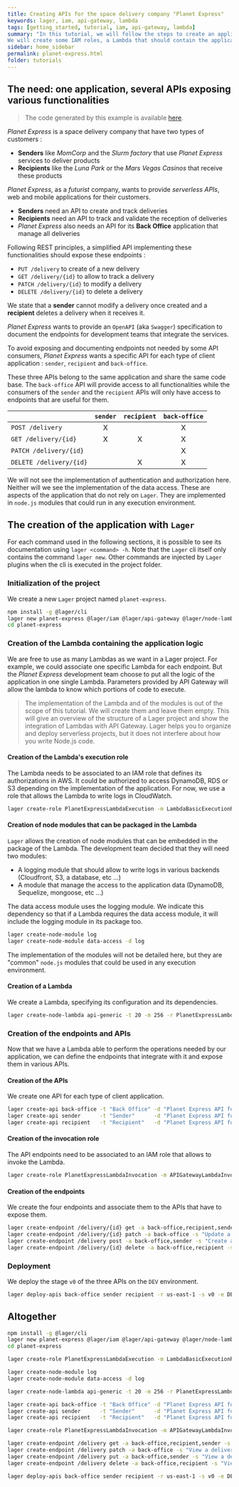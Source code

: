 ```yaml
---
title: Creating APIs for the space delivery company "Planet Express"
keywords: lager, iam, api-gateway, lambda
tags: [getting_started, tutorial, iam, api-gateway, lambda]
summary: "In this tutorial, we will follow the steps to create an application that expose several APIs.
We will create some IAM roles, a Lambda that should contain the application logic, and define several APIs that will expose some endpoints."
sidebar: home_sidebar
permalink: planet-express.html
folder: tutorials
---
```


The need: one application, several APIs exposing various functionalities
---

> The code generated by this example is available [here](https://github.com/lagerjs/lager/tree/master/demo/planet-express).

*Planet Express* is a space delivery company that have two types of customers :

*   **Senders** like *MomCorp* and the *Slurm factory* that use *Planet Express* services to deliver products
*   **Recipients** like the *Luna Park* or the *Mars Vegas Casinos* that receive these products

*Planet Express*, as a *futurist* company, wants to provide *serverless APIs*, web and mobile applications for their customers.

*   **Senders** need an API to create and track deliveries
*   **Recipients** need an API to track and validate the reception of deliveries
*   *Planet Express* also needs an API for its **Back Office** application that manage all deliveries

Following REST principles, a simplified API implementing these functionalities should expose these endpoints :

*   `PUT /delivery` to create of a new delivery
*   `GET /delivery/{id}` to allow to track a delivery
*   `PATCH /delivery/{id}` to modify a delivery
*   `DELETE /delivery/{id}` to delete a delivery

We state that a **sender** cannot modify a delivery once created and a **recipient** deletes a delivery when it receives it.

*Planet Express* wants to provide an `OpenAPI` (aka `Swagger`) specification to document the endpoints for development teams that integrate the services.

To avoid exposing and documenting endpoints not needed by some API consumers, *Planet Express* wants a specific API for each type of client application :
`sender`, `recipient` and `back-office`.

These three APIs belong to the same application and share the same code base. The `back-office` API will provide access to all functionalities while the
consumers of the `sender` and the `recipient` APIs will only have access to endpoints that are useful for them.

|                          | `sender` | `recipient` | `back-office` |
| :----------------------- | :------: | :---------: | :-----------: |
| `POST /delivery`         | X        |             | X             |
| `GET /delivery/{id}`     | X        | X           | X             |
| `PATCH /delivery/{id}`   |          |             | X             |
| `DELETE /delivery/{id}`  |          | X           | X             |

We will not see the implementation of authentication and authorization here. Neither will we see the implementation of the data access. These are aspects
of the application that do not rely on `Lager`. They are implemented in `node.js` modules that could run in any execution environment.

The creation of the application with `Lager`
---

For each command used in the following sections, it is possible to see its documentation using `lager <command> -h`. Note that the `Lager` cli itself only contains
the command `lager new`. Other commands are injected by `Lager` plugins when the cli is executed in the project folder.

### Initialization of the project

We create a new `Lager` project named `planet-express`.

```bash
npm install -g @lager/cli
lager new planet-express @lager/iam @lager/api-gateway @lager/node-lambda
cd planet-express
```

### Creation of the Lambda containing the application logic

We are free to use as many Lambdas as we want in a Lager project. For example, we could associate one specific Lambda for each endpoint. But the
*Planet Express* development team choose to put all the logic of the application in one single Lambda. Parameters provided by API Gateway will allow
the lambda to know which portions of code to execute.

> The implementation of the Lambda and of the modules is out of the scope of this tutorial. We will create them and leave them empty. This will give
> an overview of the structure of a Lager project and show the integration of Lambdas with API Gateway. Lager helps you to organize and deploy serverless
> projects, but it does not interfere about how you write Node.js code.

#### Creation of the Lambda's execution role

The Lambda needs to be associated to an IAM role that defines its authorizations in AWS. It could be authorized to access DynamoDB, RDS or S3 depending on the
implementation of the application. For now, we use a role that allows the Lambda to write logs in CloudWatch.

```bash
lager create-role PlanetExpressLambdaExecution -m LambdaBasicExecutionRole
```

#### Creation of node modules that can be packaged in the Lambda

`Lager` allows the creation of node modules that can be embedded in the package of the Lambda. The development team decided that they will need two modules:

*   A logging module that should allow to write logs in various backends (Cloudfront, S3, a database, etc ...)
*   A module that manage the access to the application data (DynamoDB, Sequelize, mongoose, etc ...)

The data access module uses the logging module. We indicate this dependency so that if a Lambda requires the data access module, it will include the logging
module in its package too.

```bash
lager create-node-module log
lager create-node-module data-access -d log
```

The implementation of the modules will not be detailed here, but they are "common" `node.js` modules that could be used in any execution environment.

#### Creation of a Lambda

We create a Lambda, specifying its configuration and its dependencies.

```bash
lager create-node-lambda api-generic -t 20 -m 256 -r PlanetExpressLambdaExecution --dependencies data-access,log
```

### Creation of the endpoints and APIs

Now that we have a Lambda able to perform the operations needed by our application, we can define the endpoints that integrate with it and expose them in
various APIs.

#### Creation of the APIs

We create one API for each type of client application.

```bash
lager create-api back-office -t "Back Office" -d "Planet Express API for Back Office"
lager create-api sender      -t "Sender"      -d "Planet Express API for sender application"
lager create-api recipient   -t "Recipient"   -d "Planet Express API for recipient application"
```

#### Creation of the invocation role

The API endpoints need to be associated to an IAM role that allows to invoke the Lambda.

```bash
lager create-role PlanetExpressLambdaInvocation -m APIGatewayLambdaInvocation
```

#### Creation of the endpoints

We create the four endpoints and associate them to the APIs that have to expose them.

```bash
lager create-endpoint /delivery/{id} get -a back-office,recipient,sender -s "View a delivery" -i lambda-proxy --auth none --role PlanetExpressLambdaInvocation -l api-generic
lager create-endpoint /delivery/{id} patch -a back-office -s "Update a delivery" -i lambda-proxy --auth none --role PlanetExpressLambdaInvocation -l api-generic
lager create-endpoint /delivery post -a back-office,sender -s "Create a delivery" -i lambda-proxy --auth none --role PlanetExpressLambdaInvocation -l api-generic
lager create-endpoint /delivery/{id} delete -a back-office,recipient -s "Delete a delivery" -i lambda-proxy --auth none --role PlanetExpressLambdaInvocation -l api-generic
```

### Deployment

We deploy the stage `v0` of the three APIs on the `DEV` environment.

```bash
lager deploy-apis back-office sender recipient -r us-east-1 -s v0 -e DEV --deploy-lambdas all
```

Altogether
---

```bash
npm install -g @lager/cli
lager new planet-express @lager/iam @lager/api-gateway @lager/node-lambda
cd planet-express

lager create-role PlanetExpressLambdaExecution -m LambdaBasicExecutionRole

lager create-node-module log
lager create-node-module data-access -d log

lager create-node-lambda api-generic -t 20 -m 256 -r PlanetExpressLambdaExecution --dependencies data-access,log

lager create-api back-office -t "Back Office" -d "Planet Express API for Back Office"
lager create-api sender      -t "Sender"      -d "Planet Express API for sender application"
lager create-api recipient   -t "Recipient"   -d "Planet Express API for recipient application"

lager create-role PlanetExpressLambdaInvocation -m APIGatewayLambdaInvocation

lager create-endpoint /delivery get -a back-office,recipient,sender -s "View a delivery" -i lambda-proxy --auth none --role PlanetExpressLambdaInvocation -l api-generic
lager create-endpoint /delivery patch -a back-office -s "View a delivery" -i lambda-proxy --auth none --role PlanetExpressLambdaInvocation -l api-generic
lager create-endpoint /delivery put -a back-office,sender -s "View a delivery" -i lambda-proxy --auth none --role PlanetExpressLambdaInvocation -l api-generic
lager create-endpoint /delivery delete -a back-office,recipient -s "View a delivery" -i lambda-proxy --auth none --role PlanetExpressLambdaInvocation -l api-generic

lager deploy-apis back-office sender recipient -r us-east-1 -s v0 -e DEV --deploy-lambdas all
```

